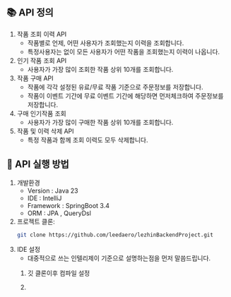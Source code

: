 📚 API 정의
---
1. 작품 조회 이력 API 
    - 작품별로 언제, 어떤 사용자가 조회했는지 이력을 조회합니다.
    - 특정사용자는 없이 모든 사용자가 어떤 작품을 조회했는지 이력이 나옵니다.
2. 인기 작품 조회 API
    - 사용자가 가장 많이 조회한 작품 상위 10개를  조회합니다.
3. 작품 구매 API
    - 작품에 각각 설정된 유료/무료 작품 기준으로 주문정보를 저장합니다.
    - 작품이 이벤트 기간에 무료 이벤트 기간에 해당하면 먼저체크하여 주문정보를 저장합니다.
4. 구매 인기작품 조회
    - 사용자가 가장 많이 구매한 작품 상위 10개를 조회합니다.
5. 작품 및 이력 삭제 API
    - 특정 작품과 함께 조회 이력도 모두 삭제합니다.
   
 🚀 API 실행 방법
---
1. 개발환경
   - Version : Java 23
   - IDE : IntelliJ
   - Framework : SpringBoot 3.4
   - ORM : JPA , QueryDsl
2. 프로젝트 클론:
   ```bash
   git clone https://github.com/leedaero/lezhinBackendProject.git
3. IDE 설정
   - 대중적으로 쓰는 인텔리제이 기준으로 설명하는점을 먼저 말씀드립니다.
   1. 깃 클론이후 컴파일 설정 
      
   2. 